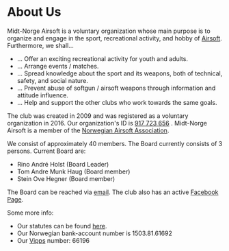# About Us
Midt-Norge Airsoft is a voluntary organization whose main purpose is to organize and engage in the sport, recreational activity, and hobby of [Airsoft](#).
Furthermore, we shall...
* ... Offer an exciting recreational activity for youth and adults.
* ... Arrange events / matches.
* ... Spread knowledge about the sport and its weapons, both of technical, safety, and social nature.
* ... Prevent abuse of softgun / airsoft weapons through information and attitude influence.
* ... Help and support the other clubs who work towards the same goals.

The club was created in 2009 and was registered as a voluntary organization in 2016. Our organization's ID is [917 723 656](http://https://w2.brreg.no/enhet/sok/detalj.jsp?orgnr=917723656) .
Midt-Norge Airsoft is a member of the [Norwegian Airsoft Association](http://www.nasf.no).

We consist of approximately 40 members. The Board currently consists of 3 persons.
Current Board are:
* Rino André Holst (Board Leader)
* Tom Andre Munk Haug (Board member)
* Stein Ove Hegner (Board member)

The Board can be reached via [email](mailto:styre@midtnorgeairsoft.no). The club also has an active [Facebook Page](https://www.facebook.com/groups/198079110278140/).

Some more info:
* Our statutes can be found [here](#).
* Our Norwegian bank-account number is 1503.81.61692
* Our [Vipps](https://www.vipps.no/) number: 66196